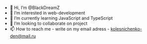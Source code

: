 - 👋 Hi, I’m @BlackDreamZ
- 👀 I’m interested in web-development
- 🌱 I’m currently learning JavaScript and TypeScript
- 💞️ I’m looking to collaborate on project
- 📫 How to reach me - write on my email adress - kolesnichenko-den@mail.ru

<!---
BlackDreamZ/BlackDreamZ is a ✨ special ✨ repository because its `README.md` (this file) appears on your GitHub profile.
You can click the Preview link to take a look at your changes.
--->
